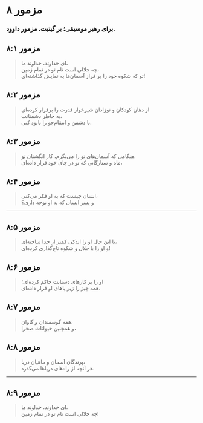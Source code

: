 # مزمور ۸

### برای رهبر موسیقی؛ بر گیتیت. مزمور داوود.

## مزمور ۸:۱

> ای خداوند، خداوند ما،  
> چه جلالی است نام تو در تمام زمین،  
> تو که شکوه خود را بر فراز آسمان‌ها به نمایش گذاشته‌ای!

## مزمور ۸:۲

> از دهان کودکان و نوزادان شیرخوار قدرت را برقرار کرده‌ای  
> به خاطر دشمنانت،  
> تا دشمن و انتقام‌جو را نابود کنی.

## مزمور ۸:۳

> هنگامی که آسمان‌های تو را می‌نگرم، کار انگشتان تو،  
> ماه و ستارگانی که تو در جای خود قرار داده‌ای،

## مزمور ۸:۴

> انسان چیست که به او فکر می‌کنی،  
> و پسر انسان که به او توجه داری؟

---

## مزمور ۸:۵

> با این حال او را اندکی کمتر از خدا ساخته‌ای،  
> و او را با جلال و شکوه تاج‌گذاری کرده‌ای!

## مزمور ۸:۶

> او را بر کارهای دستانت حاکم کرده‌ای؛  
> همه چیز را زیر پاهای او قرار داده‌ای،

## مزمور ۸:۷

> همه گوسفندان و گاوان،  
> و همچنین حیوانات صحرا،

## مزمور ۸:۸

> پرندگان آسمان و ماهیان دریا،  
> هر آنچه از راه‌های دریاها می‌گذرد.

---

## مزمور ۸:۹

> ای خداوند، خداوند ما،  
> چه جلالی است نام تو در تمام زمین!
